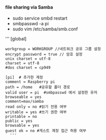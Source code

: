 #### file sharing via Samba
 - sudo service smbd restart
 - smbpasswd -a pi 
 - sudo vim /etc/samba/smb.conf
   
''' 
	[global]

	workgroup = WORKGROUP //네트워크 공유 그룹 설정
	encrypt password = true // 암호 설정
	unix charset = utf-8
	charset = utf-8
	#dos charset = cp949

	[pi]  # 추가한 계정
	comment = Raspberry pi
	path = /home   #공유할 폴더 경로
	valid user = pi  #smbpasswd 에서 설정한 유저
	browseable = yes 
	comment=max/samba
	read only = no #읽기 전용 여부
	writable = yes #쓰기 권한 여부
	printable = no
	public = yes
	browsable = yes
	guest ok = no #게스트 계정 접근 허용 여부
      '''
